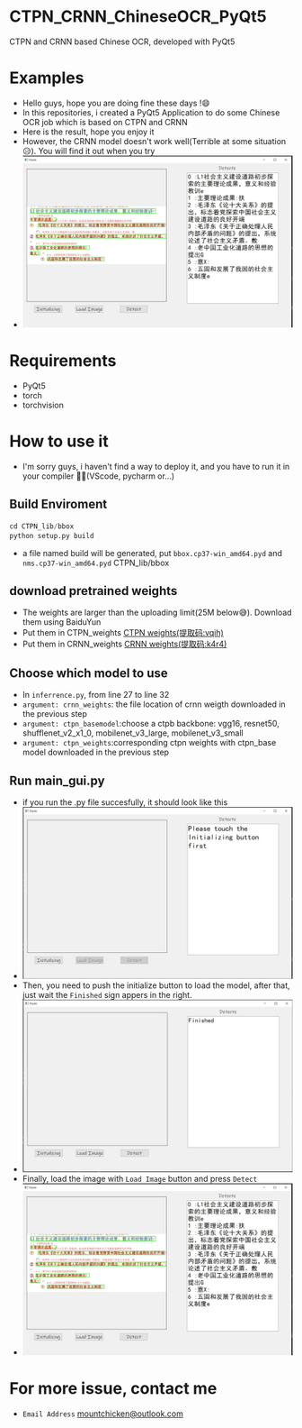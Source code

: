 # CTPN_CRNN_ChineseOCR_PyQt5
CTPN and CRNN based Chinese OCR, developed with PyQt5

# Examples
- Hello guys, hope you are doing fine these days !😄
- In this repositories, i created a PyQt5 Application to do some Chinese OCR job which is based on CTPN and CRNN
- Here is the result, hope you enjoy it
- However, the CRNN model doesn't work well(Terrible at some situation😥). You will find it out when you try 
- ![test_example](https://github.com/Mountchicken/CTPN_CRNN_ChineseOCR_PyQt5/blob/main/github/detectd.JPG)

# Requirements
- PyQt5
- torch
- torchvision

# How to use it
- I'm sorry guys, i haven't find a way to deploy it, and you have to run it in your compiler 🙇‍♂️(VScode, pycharm or...)
## Build Enviroment
```python
cd CTPN_lib/bbox
python setup.py build
```
- a file named build will be generated, put `bbox.cp37-win_amd64.pyd` and `nms.cp37-win_amd64.pyd` CTPN_lib/bbox
## download pretrained weights
- The weights are larger than the uploading limit(25M below😅). Download them using BaiduYun
- Put them in CTPN_weights [CTPN weights(提取码:vqih)](https://pan.baidu.com/s/1OP4H87hunibVOQK_TKH-OA)
- Put them in CRNN_weights [CRNN weights(提取码:k4r4)](https://pan.baidu.com/s/1Ie-X_5Z-JuypKzsD3bRkzA)

## Choose which model to use
- In `inferrence.py`, from line 27 to line 32
- `argument: crnn_weights`: the file location of crnn weigth downloaded in the previous step
- `argument: ctpn_basemodel`:choose a ctpb backbone: vgg16, resnet50, shufflenet_v2_x1_0, mobilenet_v3_large, mobilenet_v3_small
- `argument: ctpn_weights`:corresponding ctpn weights with ctpn_base model downloaded in the previous step

## Run main_gui.py
- if you run the .py file succesfully, it should look like this
- ![test_example](https://github.com/Mountchicken/CTPN_CRNN_ChineseOCR_PyQt5/blob/main/github/menu.JPG)
- Then, you need to push the initialize button to load the model, after that, just wait the `Finished` sign appers in the right.
- ![test_example](https://github.com/Mountchicken/CTPN_CRNN_ChineseOCR_PyQt5/blob/main/github/Initialized.JPG)
- Finally, load the image with `Load Image` button and press `Detect`
- ![test_example](https://github.com/Mountchicken/CTPN_CRNN_ChineseOCR_PyQt5/blob/main/github/detectd.JPG)

# For more issue, contact me
- `Email Address` mountchicken@outlook.com
